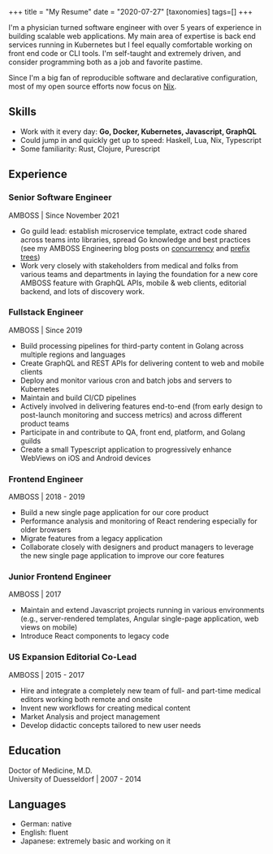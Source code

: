 +++
title = "My Resume"
date = "2020-07-27"
[taxonomies]
tags=[]
+++

I'm a physician turned software engineer with over 5 years of experience in
building scalable web applications. My main area of expertise is back end
services running in Kubernetes but I feel equally comfortable working on front
end code or CLI tools. I'm self-taught and extremely driven, and consider
programming both as a job and favorite pastime.

Since I'm a big fan of reproducible software and declarative configuration,
most of my open source efforts now focus on [Nix](https://github.com/NixOS).

## Skills

- Work with it every day: **Go, Docker, Kubernetes, Javascript, GraphQL**
- Could jump in and quickly get up to speed: Haskell, Lua, Nix, Typescript
- Some familiarity: Rust, Clojure, Purescript

## Experience

### Senior Software Engineer
<div role="doc-subtitle">AMBOSS | Since November 2021</div>

- Go guild lead: establish microservice template, extract code shared across
  teams into libraries, spread Go knowledge and best practices (see my AMBOSS
  Engineering blog posts on
  [concurrency](https://medium.com/amboss/applying-modern-go-concurrency-patterns-to-data-pipelines-b3b5327908d4)
  and [prefix
  trees](https://medium.com/amboss/prefix-trees-in-action-404a6105b6d5))
- Work very closely with stakeholders from medical and folks from various teams
  and departments in laying the foundation for a new core AMBOSS feature with
  GraphQL APIs, mobile & web clients, editorial backend, and lots of discovery
  work.

### Fullstack Engineer
<div role="doc-subtitle">AMBOSS | Since 2019</div>

- Build processing pipelines for third-party content in Golang across multiple regions and languages
- Create GraphQL and REST APIs for delivering content to web and mobile clients
- Deploy and monitor various cron and batch jobs and servers to Kubernetes
- Maintain and build CI/CD pipelines
- Actively involved in delivering features end-to-end (from early design to post-launch monitoring and success metrics) and across different product teams
- Participate in and contribute to QA, front end, platform, and Golang guilds
- Create a small Typescript application to progressively enhance WebViews on iOS and Android devices

### Frontend Engineer
<div role="doc-subtitle">AMBOSS | 2018 - 2019</div>

- Build a new single page application for our core product
- Performance analysis and monitoring of React rendering especially for older browsers
- Migrate features from a legacy application
- Collaborate closely with designers and product managers to leverage the new single page application to improve our core features

### Junior Frontend Engineer
<div role="doc-subtitle">AMBOSS | 2017</div>

- Maintain and extend Javascript projects running in various environments (e.g., server-rendered templates, Angular single-page application, web views on mobile)
- Introduce React components to legacy code

### US Expansion Editorial Co-Lead
<div role="doc-subtitle">AMBOSS | 2015 - 2017</div>

- Hire and integrate a completely new team of full- and part-time medical editors working both remote and onsite
- Invent new workflows for creating medical content
- Market Analysis and project management
- Develop didactic concepts tailored to new user needs

## Education

Doctor of Medicine, M.D.\
University of Duesseldorf | 2007 - 2014

## Languages

- German: native
- English: fluent
- Japanese: extremely basic and working on it
